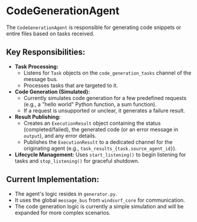 # CodeGenerationAgent

The `CodeGenerationAgent` is responsible for generating code snippets or entire files based on tasks received.

## Key Responsibilities:

-   **Task Processing:**
    -   Listens for `Task` objects on the `code_generation_tasks` channel of the message bus.
    -   Processes tasks that are targeted to it.
-   **Code Generation (Simulated):**
    -   Currently simulates code generation for a few predefined requests (e.g., a "hello world" Python function, a sum function).
    -   If a request is unsupported or unclear, it generates a failure result.
-   **Result Publishing:**
    -   Creates an `ExecutionResult` object containing the status (completed/failed), the generated code (or an error message in `output`), and any error details.
    -   Publishes the `ExecutionResult` to a dedicated channel for the originating agent (e.g., `task_results_{task.source_agent_id}`).
-   **Lifecycle Management:** Uses `start_listening()` to begin listening for tasks and `stop_listening()` for graceful shutdown.

## Current Implementation:

-   The agent's logic resides in `generator.py`.
-   It uses the global `message_bus` from `windsurf_core` for communication.
-   The code generation logic is currently a simple simulation and will be expanded for more complex scenarios.
